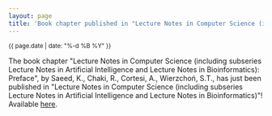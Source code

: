 ```yaml
---
layout: page
title: 'Book chapter published in "Lecture Notes in Computer Science (including subseries Lecture Notes in Artificial Intelligence and Lecture Notes in Bioinformatics)"'
---
```


<small>{{ page.date | date: "%-d %B %Y" }}</small>

The book chapter "Lecture Notes in Computer Science (including subseries Lecture Notes in Artificial Intelligence and Lecture Notes in Bioinformatics): Preface", by Saeed, K., Chaki, R., Cortesi, A., Wierzchoń, S.T., has just been published in "Lecture Notes in Computer Science (including subseries Lecture Notes in Artificial Intelligence and Lecture Notes in Bioinformatics)"! Available [here](https://doi.org/10.1007/978-3-642-40925-7).
